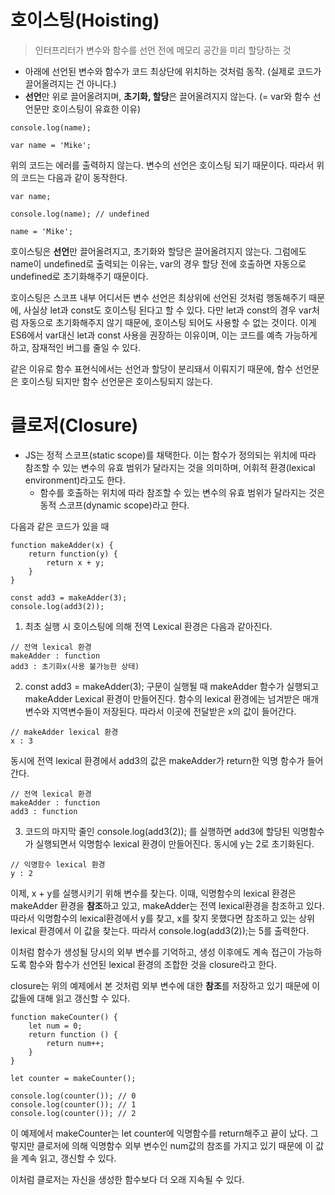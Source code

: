 # 호이스팅(Hoisting)

> 인터프리터가 변수와 함수를 선언 전에 메모리 공간을 미리 할당하는 것

- 아래에 선언된 변수와 함수가 코드 최상단에 위치하는 것처럼 동작. (실제로 코드가 끌어올려지는 건 아니다.)
- **선언**만 위로 끌어올려지며, **초기화, 할당**은 끌어올려지지 않는다. (= var와 함수 선언문만 호이스팅이 유효한 이유)

```
console.log(name);

var name = 'Mike';
```

위의 코드는 에러를 출력하지 않는다. 변수의 선언은 호이스팅 되기 때문이다.
따라서 위의 코드는 다음과 같이 동작한다.

```
var name;

console.log(name); // undefined

name = 'Mike';
```

호이스팅은 **선언**만 끌어올려지고, 초기화와 할당은 끌어올려지지 않는다.
그럼에도 name이 undefined로 출력되는 이유는, var의 경우 할당 전에 호출하면 자동으로 undefined로 초기화해주기 때문이다.

호이스팅은 스코프 내부 어디서든 변수 선언은 최상위에 선언된 것처럼 행동해주기 때문에, 사실상 let과 const도 호이스팅 된다고 할 수 있다.
다만 let과 const의 경우 var처럼 자동으로 초기화해주지 않기 때문에, 호이스팅 되어도 사용할 수 없는 것이다.
이게 ES6에서 var대신 let과 const 사용을 권장하는 이유이며, 이는 코드를 예측 가능하게 하고, 잠재적인 버그를 줄일 수 있다.

같은 이유로 함수 표현식에서는 선언과 할당이 분리돼서 이뤄지기 때문에, 함수 선언문은 호이스팅 되지만 함수 선언문은 호이스팅되지 않는다.

# 클로저(Closure)

- JS는 정적 스코프(static scope)를 채택한다. 이는 함수가 정의되는 위치에 따라 참조할 수 있는 변수의 유효 범위가 달라지는 것을 의미하며, 어휘적 환경(lexical environment)라고도 한다.
  - 함수를 호출하는 위치에 따라 참조할 수 있는 변수의 유효 범위가 달라지는 것은 동적 스코프(dynamic scope)라고 한다.

다음과 같은 코드가 있을 때

```
function makeAdder(x) {
    return function(y) {
        return x + y;
    }
}

const add3 = makeAdder(3);
console.log(add3(2));
```

1. 최초 실행 시 호이스팅에 의해 전역 Lexical 환경은 다음과 같아진다.

```
// 전역 lexical 환경
makeAdder : function
add3 : 초기화x(사용 불가능한 상태)
```

2. const add3 = makeAdder(3); 구문이 실행될 때 makeAdder 함수가 실행되고 makeAdder Lexical 환경이 만들어진다.
   함수의 lexical 환경에는 넘겨받은 매개변수와 지역변수들이 저장된다. 따라서 이곳에 전달받은 x의 값이 들어간다.

```
// makeAdder lexical 환경
x : 3
```

동시에 전역 lexical 환경에서 add3의 값은 makeAdder가 return한 익명 함수가 들어간다.

```
// 전역 lexical 환경
makeAdder : function
add3 : function
```

3. 코드의 마지막 줄인 console.log(add3(2)); 를 실행하면 add3에 할당된 익명함수가 실행되면서 익명함수 lexical 환경이 만들어진다.
   동시에 y는 2로 초기화된다.

```
// 익명함수 lexical 환경
y : 2
```

이제, x + y를 실행시키기 위해 변수를 찾는다. 이때, 익명함수의 lexical 환경은 makeAdder 환경을 **참조**하고 있고, makeAdder는 전역 lexical환경을 참조하고 있다.
따라서 익명함수의 lexical환경에서 y를 찾고, x를 찾지 못했다면 참조하고 있는 상위 lexical 환경에서 이 값을 찾는다.
따라서 console.log(add3(2));는 5를 출력한다.

이처럼 함수가 생성될 당시의 외부 변수를 기억하고, 생성 이후에도 계속 접근이 가능하도록 함수와 함수가 선언된 lexical 환경의 조합한 것을 closure라고 한다.

closure는 위의 예제에서 본 것처럼 외부 변수에 대한 **참조**를 저장하고 있기 때문에 이 값들에 대해 읽고 갱신할 수 있다.

```
function makeCounter() {
    let num = 0;
    return function () {
        return num++;
    }
}

let counter = makeCounter();

console.log(counter()); // 0
console.log(counter()); // 1
console.log(counter()); // 2
```

이 예제에서 makeCounter는 let counter에 익명함수를 return해주고 끝이 났다. 그렇지만 클로저에 의해 익명함수 외부 변수인 num값의 참조를 가지고 있기 때문에 이 값을 계속 읽고, 갱신할 수 있다.

이처럼 클로저는 자신을 생성한 함수보다 더 오래 지속될 수 있다.

